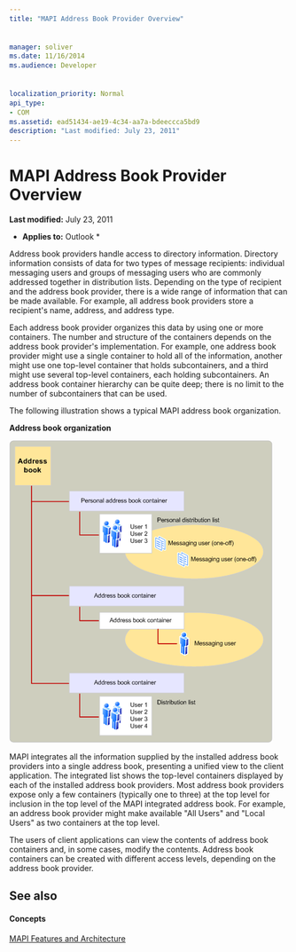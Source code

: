 ```yaml
---
title: "MAPI Address Book Provider Overview"
 
 
manager: soliver
ms.date: 11/16/2014
ms.audience: Developer
 
 
localization_priority: Normal
api_type:
- COM
ms.assetid: ead51434-ae19-4c34-aa7a-bdeeccca5bd9
description: "Last modified: July 23, 2011"
---
```


# MAPI Address Book Provider Overview

 **Last modified:** July 23, 2011 
  
 * **Applies to:** Outlook * 
  
Address book providers handle access to directory information. Directory information consists of data for two types of message recipients: individual messaging users and groups of messaging users who are commonly addressed together in distribution lists. Depending on the type of recipient and the address book provider, there is a wide range of information that can be made available. For example, all address book providers store a recipient's name, address, and address type.
  
Each address book provider organizes this data by using one or more containers. The number and structure of the containers depends on the address book provider's implementation. For example, one address book provider might use a single container to hold all of the information, another might use one top-level container that holds subcontainers, and a third might use several top-level containers, each holding subcontainers. An address book container hierarchy can be quite deep; there is no limit to the number of subcontainers that can be used.
  
The following illustration shows a typical MAPI address book organization.
  
 **Address book organization**
  
![Address book organization](media/amapi_04.gif)
  
MAPI integrates all the information supplied by the installed address book providers into a single address book, presenting a unified view to the client application. The integrated list shows the top-level containers displayed by each of the installed address book providers. Most address book providers expose only a few containers (typically one to three) at the top level for inclusion in the top level of the MAPI integrated address book. For example, an address book provider might make available "All Users" and "Local Users" as two containers at the top level.
  
The users of client applications can view the contents of address book containers and, in some cases, modify the contents. Address book containers can be created with different access levels, depending on the address book provider. 
  
## See also

#### Concepts

[MAPI Features and Architecture](mapi-features-and-architecture.md)

